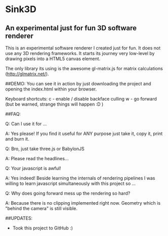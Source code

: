 Sink3D
======
## An experimental just for fun 3D software renderer

This is an experimental software renderer I created just for fun. It does not use any 3D rendering frameworks. It starts its journey very low-level by drawing pixels into a HTML5 canvas element.

The only library its using is the awesome gl-matrix.js for matrix calculations (http://glmatrix.net/).

##DEMO:
You can see it in action by just downloading the project and opening the index.html within your browser. 

Keyboard shortcuts:
c - enable / disable backface culling
w - go forward (but be warned, strange things will happen :D )

##FAQ:

Q: Can I use it for ...

A: Yes please! If you find it useful for ANY purpose just take it, copy it, print and burn it. 

Q: Bro, just take three.js or BabylonJS

A: Please read the headlines...

Q: Your javascript is awful!

A: Yes indeed! Beside learning the internals of rendering pipelines I was willing to learn javascript simultaneously with this project so ...

Q: Why does going forward mess up the rendering so hard?

A: Because there is no clipping implemented right now. Geometry which is "behind the camera" is still visible.

##UPDATES:

- Took this project to GitHub :)

